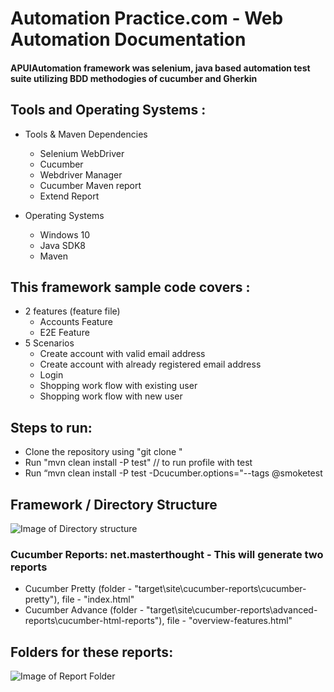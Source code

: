 #  Automation Practice.com  -  Web Automation Documentation  #
#### APUIAutomation framework was selenium, java based automation test suite utilizing BDD methodogies of cucumber and Gherkin ####


   ## Tools and Operating Systems : ##
   
* Tools & Maven Dependencies
  - Selenium WebDriver
  - Cucumber
  - Webdriver Manager
  - Cucumber Maven report 
  - Extend Report
  
* Operating Systems 
  - Windows 10
  - Java SDK8
  - Maven 

 ##  This framework sample code covers : ##
 
* 2 features (feature file)
   - Accounts Feature
   - E2E Feature
* 5 Scenarios
   - Create account with valid email address 
   - Create account with already registered email address
   - Login
   - Shopping work flow with existing user
   - Shopping work flow with new user

## Steps to run: ##
*	Clone the repository using "git clone "
*	Run "mvn clean install -P test" // to run profile with test
*	Run “mvn clean install -P test -Dcucumber.options="--tags @smoketest 

## Framework / Directory Structure ##
![Image of Directory structure](https://github.com/padma-neni/apUIAutomation/blob/master/images/DirectoryStructure.PNG)

### Cucumber Reports: net.masterthought - This will generate two reports ###
*	Cucumber Pretty (folder - "target\site\cucumber-reports\cucumber-pretty"), file - "index.html"
*	Cucumber Advance (folder - "target\site\cucumber-reports\advanced-reports\cucumber-html-reports"), file - "overview-features.html"

## Folders for these reports: ##
![Image of Report Folder](https://github.com/padma-neni/apUIAutomation/blob/master/images/ReportsFolder.PNG)

   

